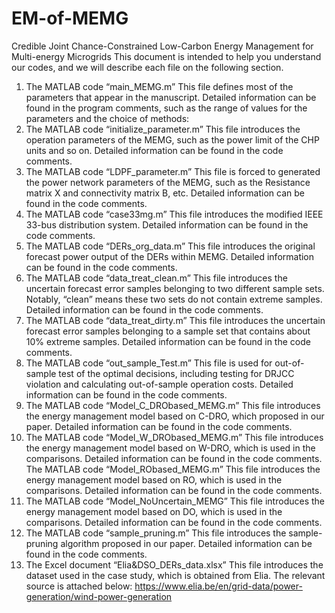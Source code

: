 # EM-of-MEMG
Credible Joint Chance-Constrained Low-Carbon Energy Management for Multi-energy Microgrids
This document is intended to help you understand our codes, and we will describe each file on the following section.
1.	The MATLAB code “main_MEMG.m”
This file defines most of the parameters that appear in the manuscript. Detailed information can be found in the program comments, such as the range of values for the parameters and the choice of methods: 
2.	The MATLAB code “initialize_parameter.m”
This file introduces the operation parameters of the MEMG, such as the power limit of the CHP units and so on. Detailed information can be found in the code comments.
3.	The MATLAB code “LDPF_parameter.m”
This file is forced to generated the power network parameters of the MEMG, such as the Resistance matrix X and connectivity matrix B, etc. Detailed information can be found in the code comments.
4.	The MATLAB code “case33mg.m”
This file introduces the modified IEEE 33-bus distribution system. Detailed information can be found in the code comments.
5.	The MATLAB code “DERs_org_data.m”
This file introduces the original forecast power output of the DERs within MEMG. Detailed information can be found in the code comments.
6.	The MATLAB code “data_treat_clean.m”
This file introduces the uncertain forecast error samples belonging to two different sample sets. Notably, “clean” means these two sets do not contain extreme samples. Detailed information can be found in the code comments.
7.	The MATLAB code “data_treat_dirty.m”
This file introduces the uncertain forecast error samples belonging to a sample set that contains about 10% extreme samples. Detailed information can be found in the code comments.
8.	The MATLAB code “out_sample_Test.m”
This file is used for out-of-sample test of the optimal decisions, including testing for DRJCC violation and calculating out-of-sample operation costs. Detailed information can be found in the code comments.
9.	The MATLAB code “Model_C_DRObased_MEMG.m”
This file introduces the energy management model based on C-DRO, which proposed in our paper. Detailed information can be found in the code comments.
10.	The MATLAB code “Model_W_DRObased_MEMG.m”
This file introduces the energy management model based on W-DRO, which is used in the comparisons. Detailed information can be found in the code comments.
The MATLAB code “Model_RObased_MEMG.m”
This file introduces the energy management model based on RO, which is used in the comparisons. Detailed information can be found in the code comments.
11.	The MATLAB code “Model_NoUncertain_MEMG”
This file introduces the energy management model based on DO, which is used in the comparisons. Detailed information can be found in the code comments.
12.	The MATLAB code “sample_pruning.m”
This file introduces the sample-pruning algorithm proposed in our paper. Detailed information can be found in the code comments.
13.	The Excel document “Elia&DSO_DERs_data.xlsx”
This file introduces the dataset used in the case study, which is obtained from Elia. The relevant source is attached below:
https://www.elia.be/en/grid-data/power-generation/wind-power-generation

